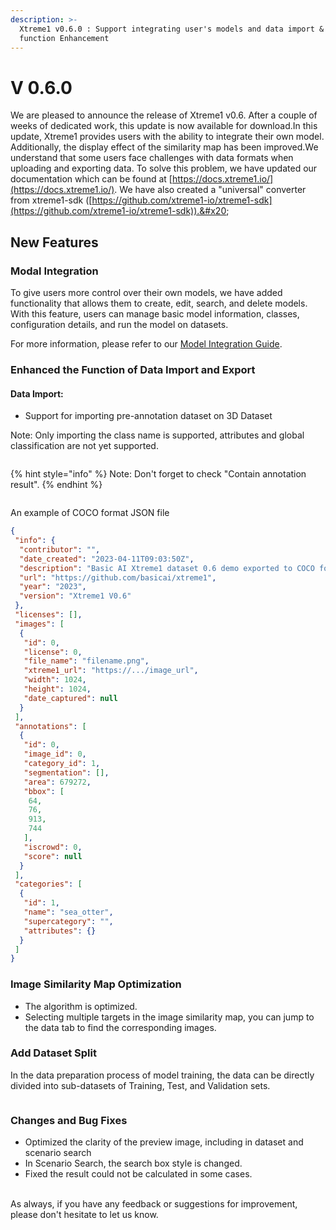 ```yaml
---
description: >-
  Xtreme1 v0.6.0 : Support integrating user's models and data import & export
  function Enhancement
---
```


# V 0.6.0

We are pleased to announce the release of Xtreme1 v0.6. After a couple of weeks of dedicated work, this update is now available for download.In this update, Xtreme1 provides users with the ability to integrate their own model. Additionally, the display effect of the similarity map has been improved.We understand that some users face challenges with data formats when uploading and exporting data. To solve this problem, we have updated our documentation which can be found at [https://docs.xtreme1.io/](https://docs.xtreme1.io/). We have also created a "universal" converter from xtreme1-sdk ([https://github.com/xtreme1-io/xtreme1-sdk](https://github.com/xtreme1-io/xtreme1-sdk)).&#x20;

## **New Features**

### Modal Integration

To give users more control over their own models, we have added functionality that allows them to create, edit, search, and delete models. With this feature, users can manage basic model information, classes, configuration details, and run the model on datasets.

For more information, please refer to our [Model Integration Guide](https://docs.xtreme1.io/xtreme1-docs/developer-reference/model-integration-guide).&#x20;



### Enhanced the Function of Data Import and Export

#### **Data Import:**

* Support for importing pre-annotation dataset on 3D Dataset

Note: Only importing the class name is supported, attributes and global classification are not yet supported.

<figure><img src="https://zioug6is98.larksuite.com/space/api/box/stream/download/asynccode/?code=NTdkNTI1NDIzMjgzNWQ5NDRlZTQ4MDUzNTQwZGIxYjRfTm9raHczTkluMFVjQ2VwV3pEeGRwZlMyMXI2eVlFbmtfVG9rZW46V0hqdmI0Mmoxbzl5ald4V2JJRnUxd0Rnc1llXzE2ODEyODA5MzA6MTY4MTI4NDUzMF9WNA" alt=""><figcaption></figcaption></figure>

{% hint style="info" %}
Note: Don't forget to check "Contain annotation result".
{% endhint %}

<figure><img src="https://zioug6is98.larksuite.com/space/api/box/stream/download/asynccode/?code=MWJjMmQ4YjRlMmMzOTU2N2RkNmRlOGRkMmZiMTc2NzZfUmJkV1JpWWlFbTh5bW5tTml0akZCbkNTUTROUmdxNUlfVG9rZW46QzRNUmJCamdTb3p5OWR4TmEyTHVSWFVmc3BSXzE2ODEyODEwNTM6MTY4MTI4NDY1M19WNA" alt=""><figcaption></figcaption></figure>

An example of COCO format JSON file

```json
{
 "info": {
  "contributor": "",
  "date_created": "2023-04-11T09:03:50Z",
  "description": "Basic AI Xtreme1 dataset 0.6 demo exported to COCO format (https://github.com/basicai/xtreme1)",
  "url": "https://github.com/basicai/xtreme1",
  "year": "2023",
  "version": "Xtreme1 V0.6"
 },
 "licenses": [],
 "images": [
  {
   "id": 0,
   "license": 0,
   "file_name": "filename.png",
   "xtreme1_url": "https://.../image_url",
   "width": 1024,
   "height": 1024,
   "date_captured": null
  }
 ],
 "annotations": [
  {
   "id": 0,
   "image_id": 0,
   "category_id": 1,
   "segmentation": [],
   "area": 679272,
   "bbox": [
    64,
    76,
    913,
    744
   ],
   "iscrowd": 0,
   "score": null
  }
 ],
 "categories": [
  {
   "id": 1,
   "name": "sea_otter",
   "supercategory": "",
   "attributes": {}
  }
 ]
}
```

### Image Similarity Map Optimization

* The algorithm is optimized.
* Selecting multiple targets in the image similarity map, you can jump to the data tab to find the corresponding images.

### Add Dataset Split

In the data preparation process of model training, the data can be directly divided into sub-datasets of Training, Test, and Validation sets.

<figure><img src="https://zioug6is98.larksuite.com/space/api/box/stream/download/asynccode/?code=NDJlMjdkZjI5Mzc3MTlmOTNiYzZjODUzZGI2YmMxODRfSFdsUkdobmYwT1lKUjZ0V1dhTkt5b3ZoRXRwQzVpUFRfVG9rZW46R3hRUmJkTnIzbzh5NTh4eUNlbnVybHFjc0k1XzE2ODEyODEyNjM6MTY4MTI4NDg2M19WNA" alt=""><figcaption></figcaption></figure>

### Changes and **Bug Fixes**

* Optimized the clarity of the preview image, including in dataset and scenario search
* In Scenario Search, the search box style is changed.
* Fixed the result could not be calculated in some cases.

\
As always, if you have any feedback or suggestions for improvement, please don't hesitate to let us know.
